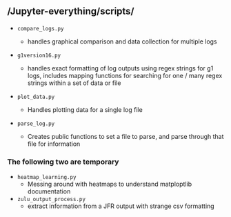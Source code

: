 ## /Jupyter-everything/scripts/

- `compare_logs.py`
    - handles graphical comparison and data collection for multiple logs

- `g1version16.py`
    - handles exact formatting of log outputs using regex strings for g1 logs, includes mapping functions for searching for one / many regex strings within a set of data or file

- `plot_data.py`
    - Handles plotting data for a single log file

- `parse_log.py`

    - Creates public functions to set a file to parse, and parse through that file for information

### The following two are temporary
- `heatmap_learning.py` 
    - Messing around with heatmaps to understand matploptlib documentation
- `zulu_output_process.py`
    - extract information from a JFR output with strange csv formatting